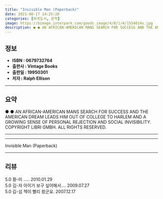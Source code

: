 ```yaml
---
title: "Invisible Man (Paperback)"
date: 2021-06-17 14:25:20
categories: [외국도서, 문학]
image: https://bimage.interpark.com/goods_image/4/0/1/4/1554014s.jpg
description: ● ● AN AFRICAN-AMERICAN MANS SEARCH FOR SUCCESS AND THE AMERICAN DREAM LEADS HIM OUT OF COLLEGE TO HARLEM AND A GROWING SENSE OF PERSONAL REJECTION AND SOCIAL
---
```


## **정보**

- **ISBN : 0679732764**
- **출판사 : Vintage Books**
- **출판일 : 19950301**
- **저자 : Ralph Ellison**

------



## **요약**

●  ●  AN AFRICAN-AMERICAN MANS SEARCH FOR SUCCESS AND THE AMERICAN DREAM LEADS HIM OUT OF COLLEGE TO HARLEM AND A GROWING SENSE OF PERSONAL REJECTION AND SOCIAL INVISIBILITY. COPYRIGHT  LIBRI GMBH. ALL RIGHTS RESERVED.

------



------


Invisible Man (Paperback) 

------


## **리뷰** 

5.0 황-미 ..... 2010.01.29 <br/>5.0 김-자 아이가 보구 싶어해서.... 2009.07.27 <br/>5.0 김-섭 책이 빨리 왔군요. 2007.12.17 <br/>